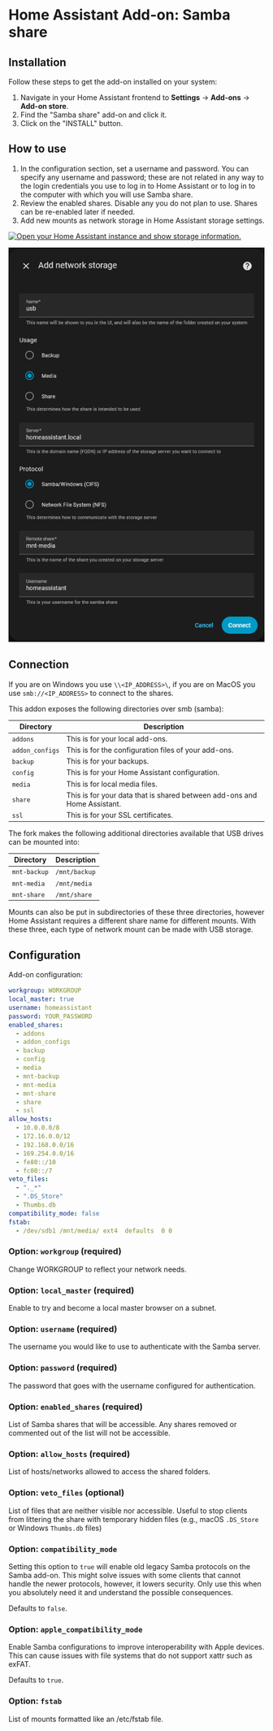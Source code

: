 # Home Assistant Add-on: Samba share

## Installation

Follow these steps to get the add-on installed on your system:

1. Navigate in your Home Assistant frontend to **Settings** -> **Add-ons** -> **Add-on store**.
2. Find the "Samba share" add-on and click it.
3. Click on the "INSTALL" button.

## How to use

1. In the configuration section, set a username and password.
   You can specify any username and password; these are not related in any way to the login credentials you use to log in to Home Assistant or to log in to the computer with which you will use Samba share.
2. Review the enabled shares. Disable any you do not plan to use. Shares can be re-enabled later if needed.
3. Add new mounts as network storage in Home Assistant storage settings.

[![Open your Home Assistant instance and show storage information.](https://my.home-assistant.io/badges/storage.svg)](https://my.home-assistant.io/redirect/storage/)

![Map USB drive as network storage](../docs/storage.png)

## Connection

If you are on Windows you use `\\<IP_ADDRESS>\`, if you are on MacOS you use `smb://<IP_ADDRESS>` to connect to the shares.

This addon exposes the following directories over smb (samba):

Directory | Description
-- | --
`addons` | This is for your local add-ons.
`addon_configs` | This is for the configuration files of your add-ons.
`backup` | This is for your backups.
`config` | This is for your Home Assistant configuration.
`media` | This is for local media files.
`share` | This is for your data that is shared between add-ons and Home Assistant.
`ssl` | This is for your SSL certificates.

The fork makes the following additional directories available that USB drives can be mounted into:

Directory | Description
-- | --
`mnt-backup` | `/mnt/backup`
`mnt-media` | `/mnt/media`
`mnt-share` | `/mnt/share`

Mounts can also be put in subdirectories of these three directories, however Home Assistant requires a different share name for different mounts.
With these three, each type of network mount can be made with USB storage.

## Configuration

Add-on configuration:

```yaml
workgroup: WORKGROUP
local_master: true
username: homeassistant
password: YOUR_PASSWORD
enabled_shares:
  - addons
  - addon_configs
  - backup
  - config
  - media
  - mnt-backup
  - mnt-media
  - mnt-share
  - share
  - ssl
allow_hosts:
  - 10.0.0.0/8
  - 172.16.0.0/12
  - 192.168.0.0/16
  - 169.254.0.0/16
  - fe80::/10
  - fc00::/7
veto_files:
  - "._*"
  - ".DS_Store"
  - Thumbs.db
compatibility_mode: false
fstab:
  - /dev/sdb1 /mnt/media/ ext4  defaults  0 0
```

### Option: `workgroup` (required)

Change WORKGROUP to reflect your network needs.

### Option: `local_master` (required)

Enable to try and become a local master browser on a subnet.

### Option: `username` (required)

The username you would like to use to authenticate with the Samba server.

### Option: `password` (required)

The password that goes with the username configured for authentication.

### Option: `enabled_shares` (required)

List of Samba shares that will be accessible. Any shares removed or commented out of the list will not be accessible.

### Option: `allow_hosts` (required)

List of hosts/networks allowed to access the shared folders.

### Option: `veto_files` (optional)

List of files that are neither visible nor accessible. Useful to stop clients
from littering the share with temporary hidden files
(e.g., macOS `.DS_Store` or Windows `Thumbs.db` files)

### Option: `compatibility_mode`

Setting this option to `true` will enable old legacy Samba protocols
on the Samba add-on. This might solve issues with some clients that cannot
handle the newer protocols, however, it lowers security. Only use this
when you absolutely need it and understand the possible consequences.

Defaults to `false`.

### Option: `apple_compatibility_mode`

Enable Samba configurations to improve interoperability with Apple devices.
This can cause issues with file systems that do not support xattr such as exFAT.

Defaults to `true`.

### Option: `fstab`

List of mounts formatted like an /etc/fstab file.

